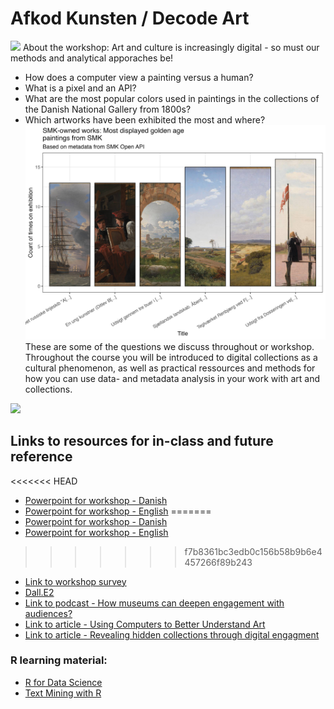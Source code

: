 # Afkod Kunsten / Decode Art

![](./graphics/a_ancher_girl_interior_pixel_color.png)
About the workshop: 
Art and culture is increasingly digital - so must our methods and analytical apporaches be! 

* How does a computer view a painting versus a human? 
* What is a pixel and an API?
* What are the most popular colors used in paintings in the collections of the Danish National Gallery from 1800s?
* Which artworks have been exhibited the most and where? 
![](./graphics/number_of_exhibitions_male.png)  
These are some of the questions we discuss throughout or workshop. Throughout the course you will be introduced to digital collections as a cultural phenomenon, as well as practical ressources and methods for how you can use data- and metadata analysis in your work with art and collections.   

![](./graphics/comparing_lundbye_koebke.png)


## Links to resources for in-class and future reference
<<<<<<< HEAD
* [Powerpoint for workshop - Danish](./powerpoints/Afkod%20Kunsten%20PP.pdf)
* [Powerpoint for workshop - English](./powerpoints/Decode%20Art%20PP.pdf)
=======
* [Powerpoint for workshop - Danish](https://github.com/maxodsbjerg/AfkodKunsten/blob/main/powerpoints/Afkod%20Kunsten%20PP.pdf)
* [Powerpoint for workshop - English](https://github.com/maxodsbjerg/AfkodKunsten/blob/main/powerpoints/Decode%20Art%20PP.pdf)
>>>>>>> f7b8361bc3edb0c156b58b9b6e4457266f89b243
* [Link to workshop survey](https://www.survey-xact.dk/LinkCollector?key=UADDX2NWLPCN)
* [Dall.E2](https://openai.com/dall-e-2/) 
* [Link to podcast - How museums can deepen engagement with audiences?](https://www.theheritagelab.in/museum-digital-audience-engagement/)
* [Link to article - Using Computers to Better Understand Art](https://theconversation.com/using-computers-to-better-understand-art-56887)
* [Link to article - Revealing hidden collections through digital engagment](https://www.culturehive.co.uk/resources/revealing-hidden-collections-through-digital-engagement/)

### R learning material:
* [R for Data Science](https://r4ds.had.co.nz)
* [Text Mining with R](https://www.tidytextmining.com)
